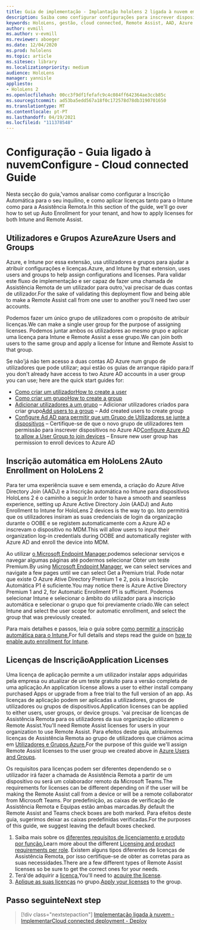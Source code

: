 ```yaml
---
title: Guia de implementação - Implantação hololens 2 ligada à nuvem em escala com Assistência Remota - Configuração
description: Saiba como configurar configurações para inscrever dispositivos HoloLens numa rede Cloud Connected em escala com Remote Assist.
keywords: HoloLens, gestão, cloud connected, Remote Assist, AAD, Azure AD, MDM, Mobile Device Management
author: evmill
ms.author: v-evmill
ms.reviewer: aboeger
ms.date: 12/04/2020
ms.prod: hololens
ms.topic: article
ms.sitesec: library
ms.localizationpriority: medium
audience: HoloLens
manager: yannisle
appliesto:
- HoloLens 2
ms.openlocfilehash: 00cc3f9df1fefafc9c4c084ff642364ae3ccb85c
ms.sourcegitcommit: ad53ba5edd567a18f0c172578d78db3190701650
ms.translationtype: MT
ms.contentlocale: pt-PT
ms.lasthandoff: 04/19/2021
ms.locfileid: "111378548"
---
```

# <a name="configure---cloud-connected-guide"></a><span data-ttu-id="bc7ad-104">Configuração - Guia ligado à nuvem</span><span class="sxs-lookup"><span data-stu-id="bc7ad-104">Configure - Cloud connected Guide</span></span>

<span data-ttu-id="bc7ad-105">Nesta secção do guia,&#39;vamos analisar como configurar a Inscrição Automática para o seu inquilino, e como aplicar licenças tanto para o Intune como para a Assistência Remota.</span><span class="sxs-lookup"><span data-stu-id="bc7ad-105">In this section of the guide, we&#39;ll go over how to set up Auto Enrollment for your tenant, and how to apply licenses for both Intune and Remote Assist.</span></span>

## <a name="azure-users-and-groups"></a><span data-ttu-id="bc7ad-106">Utilizadores e Grupos Azure</span><span class="sxs-lookup"><span data-stu-id="bc7ad-106">Azure Users and Groups</span></span>

<span data-ttu-id="bc7ad-107">Azure, e Intune por essa extensão, usa utilizadores e grupos para ajudar a atribuir configurações e licenças.</span><span class="sxs-lookup"><span data-stu-id="bc7ad-107">Azure, and Intune by that extension, uses users and groups to help assign configurations and licenses.</span></span> <span data-ttu-id="bc7ad-108">Para validar este fluxo de implementação e ser capaz de fazer uma chamada de Assistência Remota de um utilizador para outro,&#39;vai precisar de duas contas de utilizador.</span><span class="sxs-lookup"><span data-stu-id="bc7ad-108">For the sake of validating this deployment flow and being able to make a Remote Assist call from one user to another you&#39;ll need two user accounts.</span></span>

<span data-ttu-id="bc7ad-109">Podemos fazer um único grupo de utilizadores com o propósito de atribuir licenças.</span><span class="sxs-lookup"><span data-stu-id="bc7ad-109">We can make a single user group for the purpose of assigning licenses.</span></span> <span data-ttu-id="bc7ad-110">Podemos juntar ambos os utilizadores ao mesmo grupo e aplicar uma licença para Intune e Remote Assist a esse grupo.</span><span class="sxs-lookup"><span data-stu-id="bc7ad-110">We can join both users to the same group and apply a license for Intune and Remote Assist to that group.</span></span>

<span data-ttu-id="bc7ad-111">Se não&#39;já não tem acesso a duas contas AD Azure num grupo de utilizadores que pode utilizar; aqui estão os guias de arranque rápido para:</span><span class="sxs-lookup"><span data-stu-id="bc7ad-111">If you don&#39;t already have access to two Azure AD accounts in a user group you can use; here are the quick start guides for:</span></span>

- [<span data-ttu-id="bc7ad-112">Como criar um utilizador</span><span class="sxs-lookup"><span data-stu-id="bc7ad-112">How to create a user</span></span>](https://docs.microsoft.com/mem/intune/fundamentals/quickstart-create-user)
- [<span data-ttu-id="bc7ad-113">Como criar um grupo</span><span class="sxs-lookup"><span data-stu-id="bc7ad-113">How to create a group</span></span>](https://docs.microsoft.com/mem/intune/fundamentals/quickstart-create-group)
- <span data-ttu-id="bc7ad-114">[Adicionar utilizadores a um grupo](https://docs.microsoft.com/azure/active-directory/fundamentals/active-directory-groups-members-azure-portal) – Adicionar utilizadores criados para criar grupo</span><span class="sxs-lookup"><span data-stu-id="bc7ad-114">[Add users to a group](https://docs.microsoft.com/azure/active-directory/fundamentals/active-directory-groups-members-azure-portal) – Add created users to create group</span></span>
- <span data-ttu-id="bc7ad-115">[Configure Ad AD para permitir que um Grupo de Utilizadores se junte a dispositivos](https://docs.microsoft.com/azure/active-directory/devices/azureadjoin-plan#configure-your-device-settings) – Certifique-se de que o novo grupo de utilizadores tem permissão para inscrever dispositivos no Azure AD</span><span class="sxs-lookup"><span data-stu-id="bc7ad-115">[Configure Azure AD to allow a User Group to join devices](https://docs.microsoft.com/azure/active-directory/devices/azureadjoin-plan#configure-your-device-settings) – Ensure new user group has permission to enroll devices to Azure AD</span></span>

## <a name="auto-enrollment-on-hololens-2"></a><span data-ttu-id="bc7ad-116">Inscrição automática em HoloLens 2</span><span class="sxs-lookup"><span data-stu-id="bc7ad-116">Auto Enrollment on HoloLens 2</span></span>

<span data-ttu-id="bc7ad-117">Para ter uma experiência suave e sem emenda, a criação do Azure Ative Directory Join (AADJ) e a Inscrição automática no Intune para dispositivos HoloLens 2 é o caminho a seguir.</span><span class="sxs-lookup"><span data-stu-id="bc7ad-117">In order to have a smooth and seamless experience, setting up Azure Active Directory Join (AADJ) and Auto Enrollment to Intune for HoloLens 2 devices is the way to go.</span></span> <span data-ttu-id="bc7ad-118">Isto permitirá que os utilizadores insiram as suas credenciais de login da organização durante o OOBE e se registem automaticamente com a Azure AD e inscrevam o dispositivo no MDM.</span><span class="sxs-lookup"><span data-stu-id="bc7ad-118">This will allow users to input their organization log-in credentials during OOBE and automatically register with Azure AD and enroll the device into MDM.</span></span>

<span data-ttu-id="bc7ad-119">Ao utilizar [o Microsoft Endpoint Manager,](https://endpoint.microsoft.com/#home)podemos selecionar serviços e navegar algumas páginas até podermos selecionar Obter um teste Premium.</span><span class="sxs-lookup"><span data-stu-id="bc7ad-119">By using [Microsoft Endpoint Manager](https://endpoint.microsoft.com/#home), we can select services and navigate a few pages until we can select Get a Premium trial.</span></span> <span data-ttu-id="bc7ad-120">Pode notar que existe O Azure Ative Directory Premium 1 e 2, pois a Inscrição Automática P1 é suficiente.</span><span class="sxs-lookup"><span data-stu-id="bc7ad-120">You may notice there is Azure Active Directory Premium 1 and 2, for Automatic Enrollment P1 is sufficient.</span></span> <span data-ttu-id="bc7ad-121">Podemos selecionar Intune e selecionar o âmbito do utilizador para a inscrição automática e selecionar o grupo que foi previamente criado.</span><span class="sxs-lookup"><span data-stu-id="bc7ad-121">We can select Intune and select the user scope for automatic enrollment, and select the group that was previously created.</span></span>

<span data-ttu-id="bc7ad-122">Para mais detalhes e passos, leia o guia sobre [como permitir a inscrição automática para o Intune.](https://docs.microsoft.com/mem/intune/enrollment/quickstart-setup-auto-enrollment)</span><span class="sxs-lookup"><span data-stu-id="bc7ad-122">For full details and steps read the guide on [how to enable auto enrollment for Intune](https://docs.microsoft.com/mem/intune/enrollment/quickstart-setup-auto-enrollment).</span></span>

## <a name="application-licenses"></a><span data-ttu-id="bc7ad-123">Licenças de Inscrição</span><span class="sxs-lookup"><span data-stu-id="bc7ad-123">Application Licenses</span></span>

<span data-ttu-id="bc7ad-124">Uma licença de aplicação permite a um utilizador instalar apps adquiridas pela empresa ou atualizar de um teste gratuito para a versão completa de uma aplicação.</span><span class="sxs-lookup"><span data-stu-id="bc7ad-124">An application license allows a user to either install company purchased Apps or upgrade from a free trial to the full version of an app.</span></span> <span data-ttu-id="bc7ad-125">As licenças de aplicação podem ser aplicadas a utilizadores, grupos de utilizadores ou grupos de dispositivos.</span><span class="sxs-lookup"><span data-stu-id="bc7ad-125">Application licenses can be applied to either users, user groups, or device groups.</span></span> <span data-ttu-id="bc7ad-126">&#39;vai precisar de licenças de Assistência Remota para os utilizadores da sua organização utilizarem o Remote Assist.</span><span class="sxs-lookup"><span data-stu-id="bc7ad-126">You&#39;ll need Remote Assist licenses for users in your organization to use Remote Assist.</span></span> <span data-ttu-id="bc7ad-127">Para efeitos deste guia, atribuiremos licenças de Assistência Remota ao grupo de utilizadores que criámos acima em [Utilizadores e Grupos Azure.](hololens2-cloud-connected-configure.md#azure-users-and-groups)</span><span class="sxs-lookup"><span data-stu-id="bc7ad-127">For the purpose of this guide we'll assign Remote Assist licenses to the user group we created above in [Azure Users and Groups](hololens2-cloud-connected-configure.md#azure-users-and-groups).</span></span>

<span data-ttu-id="bc7ad-128">Os requisitos para licenças podem ser diferentes dependendo se o utilizador irá fazer a chamada de Assistência Remota a partir de um dispositivo ou será um colaborador remoto da Microsoft Teams.</span><span class="sxs-lookup"><span data-stu-id="bc7ad-128">The requirements for licenses can be different depending on if the user will be making the Remote Assist call from a device or will be a remote collaborator from Microsoft Teams.</span></span> <span data-ttu-id="bc7ad-129">Por predefinição, as caixas de verificação de Assistência Remota e Equipas estão ambas marcadas.</span><span class="sxs-lookup"><span data-stu-id="bc7ad-129">By default the Remote Assist and Teams check boxes are both marked.</span></span> <span data-ttu-id="bc7ad-130">Para efeitos deste guia, sugerimos deixar as caixas predefinidas verificadas.</span><span class="sxs-lookup"><span data-stu-id="bc7ad-130">For the purposes of this guide, we suggest leaving the default boxes checked.</span></span>

1. <span data-ttu-id="bc7ad-131">Saiba mais sobre os [diferentes requisitos de licenciamento e produto por função.](https://docs.microsoft.com/dynamics365/mixed-reality/remote-assist/requirements#licensing-and-product-requirements-per-role)</span><span class="sxs-lookup"><span data-stu-id="bc7ad-131">Learn more about the different [Licensing and product requirements per role](https://docs.microsoft.com/dynamics365/mixed-reality/remote-assist/requirements#licensing-and-product-requirements-per-role).</span></span> <span data-ttu-id="bc7ad-132">Existem alguns tipos diferentes de licenças de Assistência Remota, por isso certifique-se de obter as corretas para as suas necessidades.</span><span class="sxs-lookup"><span data-stu-id="bc7ad-132">There are a few different types of Remote Assist licenses so be sure to get the correct ones for your needs.</span></span>
2. <span data-ttu-id="bc7ad-133">Terá&#39;de adquirir a [licença.](https://docs.microsoft.com/dynamics365/mixed-reality/remote-assist/buy-remote-assist)</span><span class="sxs-lookup"><span data-stu-id="bc7ad-133">You&#39;ll need to [acquire the license](https://docs.microsoft.com/dynamics365/mixed-reality/remote-assist/buy-remote-assist).</span></span>
3. <span data-ttu-id="bc7ad-134">[Aplique as suas licenças](https://docs.microsoft.com/dynamics365/mixed-reality/remote-assist/deploy-remote-assist) no grupo.</span><span class="sxs-lookup"><span data-stu-id="bc7ad-134">[Apply your licenses](https://docs.microsoft.com/dynamics365/mixed-reality/remote-assist/deploy-remote-assist) to the group.</span></span>

## <a name="next-step"></a><span data-ttu-id="bc7ad-135">Passo seguinte</span><span class="sxs-lookup"><span data-stu-id="bc7ad-135">Next step</span></span>

> [!div class="nextstepaction"]
> [<span data-ttu-id="bc7ad-136">Implementação ligada à nuvem - Implementar</span><span class="sxs-lookup"><span data-stu-id="bc7ad-136">Cloud connected deployment - Deploy</span></span>](hololens2-cloud-connected-deploy.md)